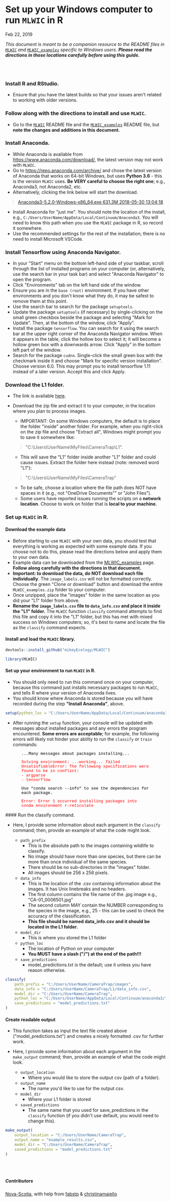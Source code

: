 Set up your Windows computer to run `MLWIC` in R
================
Feb 22, 2019

<!-- MLWIC_Windows_Set_up.md is generated from MLWIC_Windows_Set_up.Rmd. Please edit that file -->
*This document is meant to be a companion resource to the README files in [`MLWIC`](https://github.com/mikeyEcology/MLWIC) and [`MLWIC_examples`](https://github.com/mikeyEcology/MLWIC_examples) specific to Windows users.* ***Please read the directions in those locations carefully before using this guide.***

<br><br>

### Install R and RStudio.

-   Ensure that you have the latest builds so that your issues aren't related to working with older versions.

### Follow along with the directions to install and use `MLWIC`.

-   Go to the [`MLWIC`](https://github.com/mikeyEcology/MLWIC) README file and the [`MLWIC_examples`](https://github.com/mikeyEcology/MLWIC_examples) README file, but **note the changes and additions in this document.**

### Install Anaconda.

-   While Anaconda is available from <https://www.anaconda.com/download/>, the latest version may not work with `MLWIC`.
-   Go to <https://repo.anaconda.com/archive/> and chose the latest version of Anaconda that works on 64-bit Windows, but uses **Python 3.6** - this is the version `MLWIC` uses. **Be VERY careful to choose the right one**; e.g., Anaconda3, not Anaconda2, etc.
-   Alternatively, clicking the link below will start the download.

> [Anaconda3-5.2.0-Windows-x86\_64.exe 631.3M 2018-05-30 13:04:18](https://repo.anaconda.com/archive/Anaconda3-5.2.0-Windows-x86_64.exe)

-   Install Anaconda for "just me". You should note the location of the install, e.g., `C:/Users/UserName/AppData/Local/Continuum/Anaconda3`. You will need to know this path when you use the `MLWIC` package in R, so record it somewhere.
-   Use the recommended settings for the rest of the installation; there is no need to install Microsoft VSCode.

### Install Tensorflow using Anaconda Navigator.

-   In your "Start" menu on the bottom left-hand side of your taskbar, scroll through the list of installed programs on your computer (or, alternatively, use the search bar in your task bar) and select "Anaconda Navigator" to open the program.
-   Click "Environments" tab on the left hand side of the window.
-   Ensure you are in the `base (root)` environment. If you have other environments and you don't know what they do, it may be safest to remove them at this point.
-   Use the search bar to search for the package `setuptools`.
-   Update the package `setuptools` (if necessary) by single-clicking on the small green checkbox beside the package and selecting "Mark for Update". Then, at the bottom of the window, click "Apply".
-   Install the package `tensorflow`. You can search for it using the search bar at the upper right corner of the Anaconda Navigator window. When it appears in the table, click the hollow box to select it; it will become a hollow green box with a downwards arrow. Click "Apply" in the bottom left part of the window.
-   Search for the package `cudnn`. Single-click the small green box with the checkmark inside it and choose "Mark for specific version installation". Choose version 6.0. This may prompt you to install tensorflow 1.11 instead of a later version. Accept this and click Apply.

### Download the L1 folder.

-   The link is available [here](https://drive.google.com/file/d/1dY-49drRrSotFMHOOPZXrTgl5gqozGVL/view?usp=sharing).
-   Download the zip file and extract it to your computer, in the location where you plan to process images.

    -   IMPORTANT: On some Windows computers, the default is to place the folder "inside" another folder. For example, when you right-click on the zip file and choose "Extract all", Windows might prompt you to save it somewhere like:

    > "C:\\Users\\UserName\\MyFiles\\CameraTrap\\L1".

    -   This will save the "L1" folder inside another "L1" folder and could cause issues. Extract the folder here instead (note: removed word "L1"):

    > "C:\\Users\\UserName\\MyFiles\\CameraTrap"

    -   To be safe, choose a location where the file path does NOT have spaces in it (e.g., not "OneDrive Documents"" or "John Files").
    -   Some users have reported issues running the scripts on a **network location**. Choose to work on folder that is **local to your machine.**

### Set up `MLWIC` in R.

#### Download the example data

-   Before starting to use `MLWIC` with your own data, you should test that everything is working as expected with some example data. If you choose not to do this, please read the directions below and apply them to your own data.
-   Example data can be downloaded from the [MLWIC\_examples](https://github.com/mikeyEcology/MLWIC_examples/tree/master) page. **Follow along carefully with the directions in that document.**
-   **Important: to download the data, do NOT download each file individually**. The `image_labels.csv` will not be formatted correctly. Choose the green "Clone or download" button and download the entire `MLWIC_examples.zip` folder to your computer.
-   Once unzipped, place the "images" folder in the same location as you did your "L1" folder from above.
-   **Rename the `image_labels.csv` file to `data_info.csv` and place it inside the "L1" folder.** The `MLWIC` function `classify` command attempts to find this file and copy it into the "L1" folder, but this has met with mixed success on Windows computers; so, it's best to name and locate the file as the `classify` command expects.

#### Install and load the `MLWIC` library.

``` r
devtools::install_github("mikeyEcology/MLWIC")
```

``` r
library(MLWIC)
```

#### Set up your environment to run `MLWIC` in R.

-   You should only need to run this command once on your computer, because this command just installs necessary packages to run `MLWIC`, and tells R where your version of Anaconda lives.
-   You should know where Anaconda is stored because you will have recorded during the step **"Install Anaconda"**, above.

``` r
setup(python_loc = "C:/Users/UserName/AppData/Local/Continuum/anaconda3/")
```

-   After running the `setup` function, your console will be updated with messages about installed packages and any errors the program encountered. **Some errors are acceptable**; for example, the following errors will likely not hinder your ability to run the `classify` or `train` commands:

<p style="color:black; font-size:0.9em; margin-right:10%; margin-left:10%; font-family:courier">
...Many messages about packages installing...
</p>
<p style="color:red; font-size:0.9em; margin-right:10%; margin-left:10%; font-family:courier">
Solving environment: ...working... failed<br> UnsatisfiableError: The following specifications were found to be in conflict:<br> - argparse<br> - tensorflow<br>
</p>
<p style="color:black; font-size:0.9em; margin-right:10%; margin-left:10%; font-family:courier">
Use "conda search <package> --info" to see the dependencies for each package.<br>
</p>
<p style="color:red; font-size:0.9em; margin-right:10%; margin-left:10%; font-family:courier">
Error: Error 1 occurred installing packages into conda environment r-reticulate<br>
</p>
#### Run the classify command.

-   Here, I provide some information about each argument in the `classify` command; then, provide an example of what the code might look.

    -   `path_prefix`
        -   This is the absolute path to the images containing wildlife to classify.
        -   No image should have more than one species, but there can be more than once individual of the same species.
        -   There should be no sub-directories in the "images" folder.
        -   All images should be 256 x 256 pixels.
            <br>
    -   `data_info`
        -   This is the location of the .csv containing information about the images. It has Unix linebreaks and no headers.
        -   The first column contains the file name of the .jpg image e.g., "CA-01\_0006501.jpg"
        -   The second column MAY contain the NUMBER corresponding to the species in the image, e.g., 25 - this can be used to check the accuracy of the classification.
        -   **This file should be named data\_info.csv and it should be located in the L1 folder.**
            <br>
    -   `model_dir`
        -   This is where you stored the L1 folder
            <br>
    -   `python_loc`
        -   The location of Python on your computer
        -   **You MUST have a slash ("/") at the end of the path!!!**
            <br>
    -   `save_predictions`
        -   model\_predictions.txt is the default; use it unless you have reason otherwise.

``` r
classify(
    path_prefix = "C:/Users/UserName/CameraTrap/images",  
    data_info = "C:/Users/UserName/CameraTrap/L1/data_info.csv", 
    model_dir = "C:/Users/UserName/CameraTrap", 
    python_loc = "C:/Users/UserName/AppData/Local/Continuum/anaconda3/", # remember to include the last slash
    save_predictions = "model_predictions.txt" 
)
```

#### Create readable output

-   This function takes as input the text file created above ("model\_predictions.txt") and creates a nicely formatted .csv for further work.

-   Here, I provide some information about each argument in the `make_output` command; then, provide an example of what the code might look.

    -   `output_location`
        -   Where you would like to store the output csv (path of a folder). <br>
    -   `output_name`
        -   The name you'd like to use for the output csv. <br>
    -   `model_dir`
        -   Where your L1 folder is stored <br>
    -   `saved_predictions`
        -   The same name that you used for save\_predictions in the `classify` function (if you didn't use default, you would need to change this).

``` r
make_output(
    output_location = "C:/Users/UserName/CameraTrap", 
    output_name = "example_results.csv", 
    model_dir = "C:/Users/UserName/CameraTrap", 
    saved_predictions = "model_predictions.txt"
)
```

<br> <br>

##### Contributors

[Nova-Scotia](https://github.com/Nova-Scotia), with help from [fabstp](https://github.com/fabstp) & [christinamaiello](https://github.com/christinamaiello)
